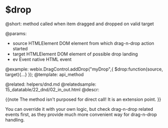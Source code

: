 $drop
=============


@short: method called when item dragged and dropped on valid target
	
@params:
- source    HTMLElement     DOM element from which drag-n-drop action started
- target	HTMLElement     DOM element of possible drop landing
- ev      	Event      		native HTML event

@example:
webix.DragControl.addDrop("myDrop",{
	$drop:function(source, target){...}
});
@template:	api_method

@related:
	helpers/dnd.md
@relatedsample:
	15_datatable/22_dnd/02_in_out.html
@descr:

{{note The method isn't purposed for direct call! It is an extension point. }}

You can override it with your own logic, but check drag-n-drop related events first, as they provide much more convenient way for drag-n-drop handling. 

